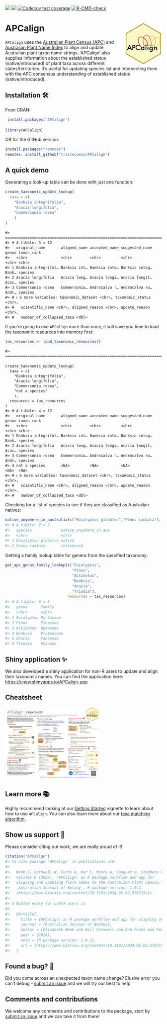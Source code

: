 
<!-- README.md is generated from README.Rmd. Please edit that file -->
<!-- badges: start -->

[![](https://img.shields.io/badge/lifecycle-stable-green.svg)](https://lifecycle.r-lib.org/articles/stages.html#stable)
[![](https://www.r-pkg.org/badges/version/APCalign?color=orange)](https://cran.r-project.org/package=APCalign)
[![Codecov test
coverage](https://codecov.io/gh/traitecoevo/APCalign/branch/master/graph/badge.svg)](https://app.codecov.io/gh/traitecoevo/APCalign?branch=master)
[![R-CMD-check](https://github.com/traitecoevo/APCalign/actions/workflows/R-CMD-check.yaml/badge.svg)](https://github.com/traitecoevo/APCalign/actions/workflows/R-CMD-check.yaml)
<!-- badges: end -->

# APCalign <img src="man/figures/APCalign_hex_2.svg" align="right" width="120"/>

`APCalign` uses the [Australian Plant Census
(APC)](https://biodiversity.org.au/nsl/services/search/taxonomy) and
[Australian Plant Name
Index](https://biodiversity.org.au/nsl/services/search/names) to align
and update Australian plant taxon name strings. ‘APCalign’ also supplies
information about the established status (native/introduced) of plant
taxa across different states/territories. It’s useful for updating
species list and intersecting them with the APC consensus understanding
of established status (native/introduced).

## Installation 🛠️

From CRAN:

``` r
 install.packages("APCalign")

library(APCalign)
```

OR for the GitHub version:

``` r
install.packages("remotes")
remotes::install_github("traitecoevo/APCalign")
```

## A quick demo

Generating a look-up table can be done with just one function:

``` r
create_taxonomic_update_lookup( 
  taxa = c(
    "Banksia integrifolia",
    "Acacia longifolia",
    "Commersonia rosea"
    )
)
```

    #> ================================================================================================================================================================
    #> # A tibble: 3 × 12
    #>   original_name       aligned_name accepted_name suggested_name genus taxon_rank
    #>   <chr>               <chr>        <chr>         <chr>          <chr> <chr>     
    #> 1 Banksia integrifol… Banksia int… Banksia inte… Banksia integ… Bank… species   
    #> 2 Acacia longifolia   Acacia long… Acacia longi… Acacia longif… Acac… species   
    #> 3 Commersonia rosea   Commersonia… Androcalva r… Androcalva ro… Andr… species   
    #> # ℹ 6 more variables: taxonomic_dataset <chr>, taxonomic_status <chr>,
    #> #   scientific_name <chr>, aligned_reason <chr>, update_reason <chr>,
    #> #   number_of_collapsed_taxa <dbl>

If you’re going to use `APCalign` more than once, it will save you time
to load the taxonomic resources into memory first:

``` r
tax_resources <- load_taxonomic_resources()
```

    #> ================================================================================================================================================================

    create_taxonomic_update_lookup( 
      taxa = c(
        "Banksia integrifolia",
        "Acacia longifolia",
        "Commersonia rosea",
        "not a species"
        ),
      resources = tax_resources
    )
    #> # A tibble: 4 × 12
    #>   original_name       aligned_name accepted_name suggested_name genus taxon_rank
    #>   <chr>               <chr>        <chr>         <chr>          <chr> <chr>     
    #> 1 Banksia integrifol… Banksia int… Banksia inte… Banksia integ… Bank… species   
    #> 2 Acacia longifolia   Acacia long… Acacia longi… Acacia longif… Acac… species   
    #> 3 Commersonia rosea   Commersonia… Androcalva r… Androcalva ro… Andr… species   
    #> 4 not a species       <NA>         <NA>          <NA>           <NA>  <NA>      
    #> # ℹ 6 more variables: taxonomic_dataset <chr>, taxonomic_status <chr>,
    #> #   scientific_name <chr>, aligned_reason <chr>, update_reason <chr>,
    #> #   number_of_collapsed_taxa <dbl>

Checking for a list of species to see if they are classified as
Australian natives:

``` r
native_anywhere_in_australia(c("Eucalyptus globulus","Pinus radiata"), resources = tax_resources)
#> # A tibble: 2 × 2
#>   species             native_anywhere_in_aus
#>   <chr>               <chr>                 
#> 1 Eucalyptus globulus native                
#> 2 Pinus radiata       introduced
```

Getting a family lookup table for genera from the specified taxonomy:

``` r
get_apc_genus_family_lookup(c("Eucalyptus",
                              "Pinus",
                              "Actinotus",
                              "Banksia",
                              "Acacia",
                              "Triodia"), 
                            resources = tax_resources)
#> # A tibble: 6 × 2
#>   genus      family    
#>   <chr>      <chr>     
#> 1 Eucalyptus Myrtaceae 
#> 2 Pinus      Pinaceae  
#> 3 Actinotus  Apiaceae  
#> 4 Banksia    Proteaceae
#> 5 Acacia     Fabaceae  
#> 6 Triodia    Poaceae
```

## Shiny application ✨

We also developed a shiny application for non-R users to update and
align their taxonomic names. You can find the application here:
<https://unsw.shinyapps.io/APCalign-app>

## Cheatsheet

<a href="https://github.com/traitecoevo/APCalign/tree/master/inst/cheatsheet/APCalign-cheatsheet.pdf"><img src="man/figures/APCalign-cheatsheet.png" width="60%"/></a>

## Learn more 📚

Highly recommend looking at our [Getting
Started](https://traitecoevo.github.io/APCalign/articles/APCalign.html)
vignette to learn about how to use `APCalign`. You can also learn more
about our [taxa matching
algorithm](https://traitecoevo.github.io/APCalign/articles/updating-taxon-names.html).

## Show us support 💚

Please consider citing our work, we are really proud of it!

``` r
citation("APCalign")
#> To cite package 'APCalign' in publications use:
#> 
#>   Wenk E, Cornwell W, Fuchs A, Kar F, Monro A, Sauquet H, Stephens R,
#>   Falster D (2024). "APCalign: an R package workflow and app for
#>   aligning and updating flora names to the Australian Plant Census."
#>   _Australian Journal of Botany_. R package version: 1.0.1,
#>   <https://www.biorxiv.org/content/10.1101/2024.02.02.578715v1>.
#> 
#> A BibTeX entry for LaTeX users is
#> 
#>   @Article{,
#>     title = {APCalign: an R package workflow and app for aligning and updating flora names to the Australian Plant Census},
#>     journal = {Australian Journal of Botany},
#>     author = {Elizabeth Wenk and Will Cornwell and Ann Fuchs and Fonti Kar and Anna Monro and Herve Sauquet and Ruby Stephens and Daniel Falster},
#>     year = {2024},
#>     note = {R package version: 1.0.1},
#>     url = {https://www.biorxiv.org/content/10.1101/2024.02.02.578715v1},
#>   }
```

## Found a bug? 🐛

Did you come across an unexpected taxon name change? Elusive error you
can’t debug - [submit an
issue](https://github.com/traitecoevo/APCalign/issues) and we will try
our best to help.

## Comments and contributions

We welcome any comments and contributions to the package, start by
[submit an issue](https://github.com/traitecoevo/APCalign/issues) and we
can take it from there!
